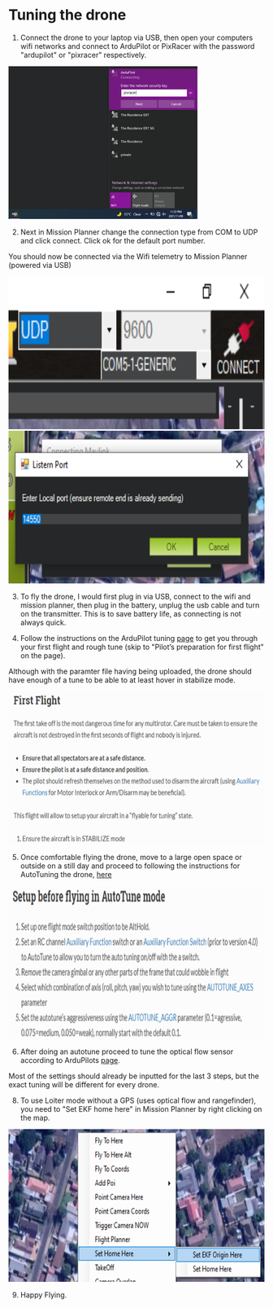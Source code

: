 # Tuning the drone

1. Connect the drone to your laptop via USB, then open your computers wifi networks and connect to ArduPilot or PixRacer with the password "ardupilot" or "pixracer" respectively.

<img src="/./Images/Instructions/wifi.png" height="300">

2. Next in Mission Planner change the connection type from COM to UDP and click connect. Click ok for the default port number.

You should now be connected via the Wifi telemetry to Mission Planner (powered via USB)

<img src="/./Images/Instructions/udp.png" height="300"> <img src="/./Images/Instructions/port.png" height="300">

3. To fly the drone, I would first plug in via USB, connect to the wifi and mission planner, then plug in the battery, unplug the usb cable and turn on the transmitter. This is to save battery life, as connecting is not always quick.

4. Follow the instructions on the ArduPilot tuning [page](https://ardupilot.org/copter/docs/tuning-process-instructions.html) to get you through your first flight and rough tune (skip to "Pilot’s preparation for first flight" on the page).

Although with the paramter file having being uploaded, the drone should have enough of a tune to be able to at least hover in stabilize mode.

<img src="/./Images/Instructions/first.png" height="300">

5. Once comfortable flying the drone, move to a large open space or outside on a still day and proceed to following the instructions for AutoTuning the drone, [here](https://ardupilot.org/copter/docs/autotune.html)

<img src="/./Images/Instructions/autotune.png" height="300">

6. After doing an autotune proceed to tune the optical flow sensor according to ArduPilots [page](https://ardupilot.org/copter/docs/common-optical-flow-sensor-setup.html).

Most of the settings should already be inputted for the last 3 steps, but the exact tuning will be different for every drone.

8. To use Loiter mode without a GPS (uses optical flow and rangefinder), you need to "Set EKF home here" in Mission Planner by right clicking on the map. 

<img src="/./Images/Instructions/home.png" height="300">

9. Happy Flying.






